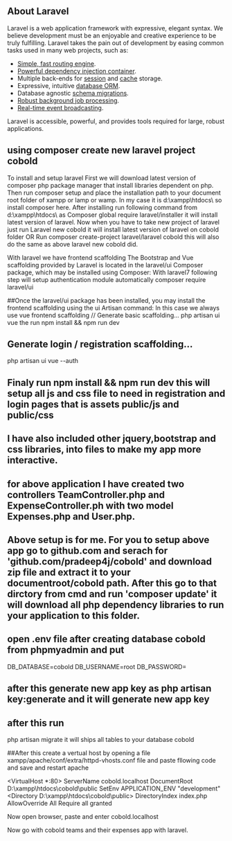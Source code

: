 
## About Laravel

Laravel is a web application framework with expressive, elegant syntax. We believe development must be an enjoyable and creative experience to be truly fulfilling. Laravel takes the pain out of development by easing common tasks used in many web projects, such as:

- [Simple, fast routing engine](https://laravel.com/docs/routing).
- [Powerful dependency injection container](https://laravel.com/docs/container).
- Multiple back-ends for [session](https://laravel.com/docs/session) and [cache](https://laravel.com/docs/cache) storage.
- Expressive, intuitive [database ORM](https://laravel.com/docs/eloquent).
- Database agnostic [schema migrations](https://laravel.com/docs/migrations).
- [Robust background job processing](https://laravel.com/docs/queues).
- [Real-time event broadcasting](https://laravel.com/docs/broadcasting).

Laravel is accessible, powerful, and provides tools required for large, robust applications.

## using composer create new laravel project cobold

To install and setup laravel
First we will download latest version of composer php package manager that install libraries dependent on php.
Then run composer setup and place the installation path to your document root folder of xampp or lamp or wamp. In my case it is d:\xampp\htdocs\ so install composer here.
After installing run following command from d:\xampp\htdocs\ as
Composer global require laravel/installer it will install latest version of laravel.
Now when you have to take new project of laravel just run
Laravel new cobold it will install latest version of laravel on cobold folder
				OR
Run composer create-project laravel/laravel cobold this will also do the same as above laravel new cobold did.

With laravel we have frontend scaffolding 
The Bootstrap and Vue scaffolding provided by Laravel is located in the laravel/ui Composer package, which may be installed using Composer:
With laravel7 following step will setup authentication module automatically
composer require laravel/ui

##Once the laravel/ui package has been installed, you may install the frontend scaffolding using the ui Artisan command: In this case we always use vue frontend scaffolding
// Generate basic scaffolding...
php artisan ui vue
the run npm install && npm run dev

## Generate login / registration scaffolding...
php artisan ui vue --auth
## Finaly run npm install && npm run dev this will setup all js and css file to need in registration and login pages that is assets public/js and public/css 

## I have also included other jquery,bootstrap and css libraries, into files to make my app more interactive.

## for above application I have created two controllers TeamController.php and ExpenseController.ph with two model Expenses.php and User.php.

## Above setup is for me. For you to setup above app go to github.com and serach for 'github.com/pradeep4j/cobold' and download zip file and extract it to your documentroot/cobold path. After this go to that dirctory from cmd and run 'composer update' it will download all php dependency libraries to run your application to this folder.

## open .env file after creating database cobold from phpmyadmin and put 
DB_DATABASE=cobold
DB_USERNAME=root
DB_PASSWORD=

## after this generate new app key as php artisan key:generate and it will generate new app key
## after this run
php artisan migrate  it will ships all tables to your database cobold

##After this create a vertual host by opening a file xampp/apache/conf/extra/httpd-vhosts.conf file
and paste fllowing code and save and restart apache 


<VirtualHost *:80>
    ServerName cobold.localhost
    DocumentRoot D:\xampp\htdocs\cobold\public
     SetEnv APPLICATION_ENV "development"
     <Directory D:\xampp\htdocs\cobold\public>
         DirectoryIndex index.php
         AllowOverride All
         Require all granted
     </Directory>
</VirtualHost>

Now open browser, paste and enter
cobold.localhost

Now go with cobold teams and their expenses app with laravel.


